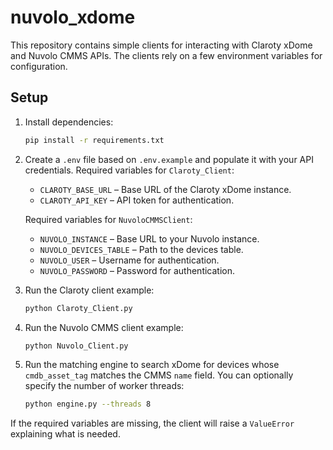 # nuvolo_xdome

This repository contains simple clients for interacting with Claroty xDome and Nuvolo CMMS APIs. The clients rely on a few environment variables for configuration.

## Setup

1. Install dependencies:
   ```bash
   pip install -r requirements.txt
   ```

2. Create a `.env` file based on `.env.example` and populate it with your API credentials.
   Required variables for `Claroty_Client`:
   - `CLAROTY_BASE_URL` – Base URL of the Claroty xDome instance.
   - `CLAROTY_API_KEY` – API token for authentication.

   Required variables for `NuvoloCMMSClient`:
   - `NUVOLO_INSTANCE` – Base URL to your Nuvolo instance.
   - `NUVOLO_DEVICES_TABLE` – Path to the devices table.
   - `NUVOLO_USER` – Username for authentication.
   - `NUVOLO_PASSWORD` – Password for authentication.

3. Run the Claroty client example:
   ```bash
   python Claroty_Client.py
   ```

4. Run the Nuvolo CMMS client example:
   ```bash
   python Nuvolo_Client.py
   ```

5. Run the matching engine to search xDome for devices whose `cmdb_asset_tag` matches the CMMS `name` field.
   You can optionally specify the number of worker threads:
   ```bash
   python engine.py --threads 8
   ```

If the required variables are missing, the client will raise a `ValueError` explaining what is needed.
